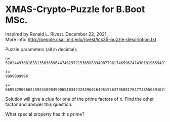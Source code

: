 # XMAS-Crypto-Puzzle for B.Boot MSc.
Inspired by Ronald L. Rivest. December 22, 2021.    
More info: http://people.csail.mit.edu/rivest/lcs35-puzzle-description.txt
 
Puzzle parameters (all in decimal):
 
```
n=
5282449308163313563859644746297215365863349077961746596247430181965949736011111111111111111111111111111111111111111111111111111111111111111111111111111111111111111111111111111111111111111111111111111111111111111111111111111111111111111111111111111111111111111111111111111111111111111111111111111111111111111111111111058286618029477975472514663648138957452477620331493645148636809291451613751
 
t=
9999999996
 
z=
668982906662259241898499065103473245960164961956379608176477385568916730412708940627183786580130305413916213903107370821687807114455622233129065284523542286660747383208859057005014109901179025180585657310560580373893562272798582372082139636432607739424027324558809706621124173160967213211956896669859138626558962483744668579313732058599658824157337817420528373805887095539165385293563750768
```
 
 
Solution will give a clue for one of the prime factors of n.
Find the other factor and answer this question:
 
What special property has this prime?
